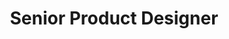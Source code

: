 ---
title: "Senior Product Designer"
company: "Banc Sabadell"
period: "Mayo. 2024 - Presente - Barcelona"
type: "work"
logo: "/assets/logos/sabadell-logo.svg"
logoAlt: "Logo de Banc Sabadell"

tasks:
  - "Diseño y optimización de flujos para Desktop y App en el equipo de empresas."
  - "Gestión de mejoras y nuevos componentes con el equipo de Sistema de Diseño."
  - "Soporte a equipos externos en fases de diseño y validación."
  - "Colaboración con Research en ideación, investigación y testeo."
  - "Mentoría a diseñadores juniors y formación en diseño y sistemas de diseño para Product Owners, desarrolladores y otros roles clave."

description: "Diseño de productos financieros para el segmento empresarial, enfocándome en optimizar la experiencia de usuario y colaborar estrechamente con el equipo de Design System."
website: "https://bancsabadell.com"
featured: true
current: true
order: 1
startDate: 2024-05-01
keywords: ["Product Design", "Banking", "Design System", "Enterprise", "UX Research", "Mentoring"]
---